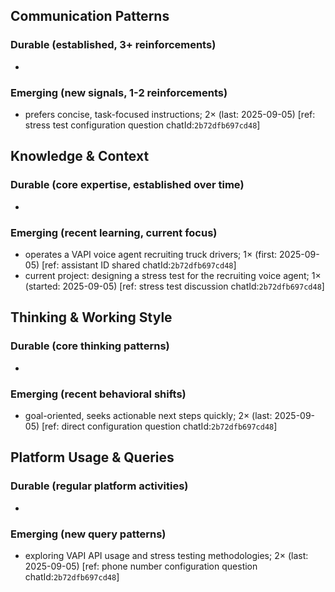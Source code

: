 ## Communication Patterns
### Durable (established, 3+ reinforcements)
-

### Emerging (new signals, 1-2 reinforcements)
- prefers concise, task-focused instructions; 2× (last: 2025-09-05) [ref: stress test configuration question chatId:`2b72dfb697cd48`]

## Knowledge & Context
### Durable (core expertise, established over time)
-

### Emerging (recent learning, current focus)
- operates a VAPI voice agent recruiting truck drivers; 1× (first: 2025-09-05) [ref: assistant ID shared chatId:`2b72dfb697cd48`]
- current project: designing a stress test for the recruiting voice agent; 1× (started: 2025-09-05) [ref: stress test discussion chatId:`2b72dfb697cd48`]

## Thinking & Working Style
### Durable (core thinking patterns)
-

### Emerging (recent behavioral shifts)
- goal-oriented, seeks actionable next steps quickly; 2× (last: 2025-09-05) [ref: direct configuration question chatId:`2b72dfb697cd48`]

## Platform Usage & Queries
### Durable (regular platform activities)
-

### Emerging (new query patterns)
- exploring VAPI API usage and stress testing methodologies; 2× (last: 2025-09-05) [ref: phone number configuration question chatId:`2b72dfb697cd48`]